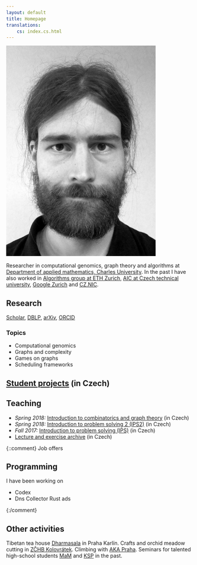 ```yaml
---
layout: default
title: Homepage
translations:
    cs: index.cs.html
---
```


<img src="/style/gavento-m.jpg" class="index-portait-img">

Researcher in computational genomics, graph theory and algorithms at
[Department of applied mathematics, Charles University](http://kam.mff.cuni.cz/).
In the past I have also worked in
[Algorithms group at ETH Zurich](http://inf.ethz.ch/),
[AIC at Czech technical university](http://cs.felk.cvut.cz/),
[Google Zurich](https://www.google.ch/) and
[CZ.NIC](http://nic.cz/).

## Research

[<i class="ai black ai-google-scholar"></i> Scholar](https://scholar.google.com/citations?user=WeCJARQAAAAJ),
[<i class="ai black ai-dblp"></i> DBLP](http://dblp.uni-trier.de/pers/hd/g/Gavenciak:Tomas),
[<i class="ai black ai-arxiv"></i> arXiv](https://arxiv.org/find/all/1/au:+Gavenciak_T/0/1/0/all/0/),
[<i class="ai black ai-orcid"></i> ORCID](https://orcid.org/0000-0003-1119-2426) 

### Topics

* Computational genomics
* Graphs and complexity
* Games on graphs
* Scheduling frameworks

## [Student projects](/vyuka/projekty.html) (in Czech)

## Teaching

* *Spring 2018:* [Introduction to combinatorics and graph theory](/vyuka/18LS-KGM.html) (in Czech)
* *Spring 2018:* [Introduction to problem solving 2 (IPS2)](http://mj.ucw.cz/vyuka/1718/ips2/) (in Czech)
* *Fall 2017:* [Introduction to problem solving (IPS)](http://mj.ucw.cz/vyuka/1718/ips/) (in Czech)
* [Lecture and exercise archive](/vyuka/archiv.html) (in Czech)


{::comment}
Job offers

## Programming

I have been working on 
* Codex
* Dns Collector
Rust ads

{:/comment}

## Other activities

Tibetan tea house [Dharmasala](http://www.dharmasala.cz/) in Praha Karlín.
Crafts and orchid meadow cutting in [ZČHB Kolovrátek](http://kolovratek.brontosaurus.cz/).
Climbing with [AKA Praha](http://www.akapraha.cz).
Seminars for talented high-school students [MaM](https://mam.mff.cuni.cz/) and [KSP](https://ksp.mff.cuni.cz/) in the past.

